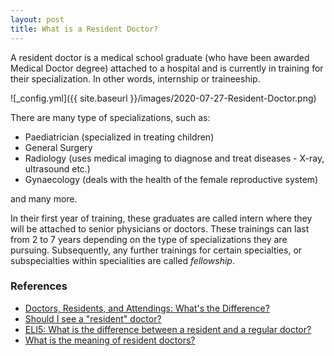 ```yaml
---
layout: post
title: What is a Resident Doctor?
---
```


A resident doctor is a medical school graduate (who have been awarded Medical Doctor degree) attached to a hospital and is currently in training for their specialization. In other words, internship or traineeship.

![_config.yml]({{ site.baseurl }}/images/2020-07-27-Resident-Doctor.png)

There are many type of specializations, such as:

- Paediatrician (specialized in treating children)
- General Surgery
- Radiology (uses medical imaging to diagnose and treat diseases - X-ray, ultrasound etc.)
- Gynaecology (deals with the health of the female reproductive system)

and many more.

In their first year of training, these graduates are called intern where they will be attached to senior physicians or doctors.
These trainings can last from 2 to 7 years depending on the type of specializations they are pursuing. Subsequently, any further trainings for certain specialties, or subspecialties within specialities are called _fellowship_.

### References

- [Doctors, Residents, and Attendings: What's the Difference?](https://www.verywellhealth.com/types-of-doctors-residents-interns-and-fellows-3157293)
- [Should I see a "resident" doctor?](https://www.health.harvard.edu/healthcare/should-i-see-a-resident-doctor)
- [ELI5: What is the difference between a resident and a regular doctor?](https://www.reddit.com/r/explainlikeimfive/comments/tsrl6/eli5_what_is_the_difference_between_a_resident/)
- [What is the meaning of resident doctors?](https://www.quora.com/What-is-the-meaning-of-resident-doctors)
